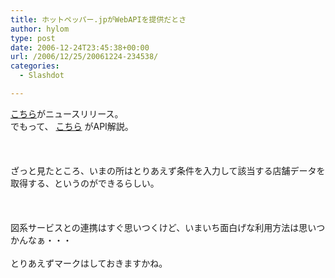 ```yaml
---
title: ホットペッパー.jpがWebAPIを提供だとさ
author: hylom
type: post
date: 2006-12-24T23:45:38+00:00
url: /2006/12/25/20061224-234538/
categories:
  - Slashdot

---
```

 [こちら][1]がニュースリリース。   
でもって、   [こちら][2] がAPI解説。</br>  
</br>   
ざっと見たところ、いまの所はとりあえず条件を入力して該当する店舗データを取得する、というのができるらしい。</br>  
</br>   
図系サービスとの連携はすぐ思いつくけど、いまいち面白げな利用方法は思いつかんなぁ・・・</br>   
とりあえずマークはしておきますかね。</br>  
</br>

 [1]: http://www.recruit.jp/newsrelease/2006/12/hot/TO20061222/
 [2]: http://api.hotpepper.jp/index.html